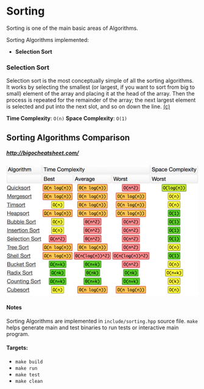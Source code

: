 # Sorting

Sorting is one of the main basic areas of Algorithms.

Sorting Algorithms implemented:

  * **Selection Sort**

### Selection Sort

Selection sort is the most conceptually simple of all the sorting algorithms. It works by selecting the smallest (or largest, if you want to sort from big to small) element of the array and placing it at the head of the array. Then the process is repeated for the remainder of the array; the next largest element is selected and put into the next slot, and so on down the line. [(c)](https://www.cprogramming.com/tutorial/computersciencetheory/sorting2.html)

**Time Complexity**: ```O(n)``` **Space Complexity**: ```O(1)```

## Sorting Algorithms Comparison
##### http://bigocheatsheet.com/
![sort_algo_compared](/static/sort_algo_compared.png)

#### Notes
Sorting Algorithms are implemented in ```include/sorting.hpp``` source file. ```make``` helps generate main and test binaries to run tests or interactive main program.

#### Targets:
  * ```make build```
  * ```make run```
  * ```make test```
  * ```make clean```
